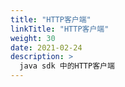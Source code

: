 ```yaml
---
title: "HTTP客户端"
linkTitle: "HTTP客户端"
weight: 30
date: 2021-02-24
description: >
  java sdk 中的HTTP客户端
---
```




